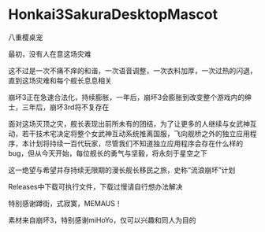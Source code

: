 # Honkai3SakuraDesktopMascot
八重樱桌宠

最初，没有人在意这场灾难

这不过是一次不痛不痒的和谐，一次语音调整，一次衣料加厚，一次过热的闪退，直到这场灾难和每个舰长息息相关

崩坏3正在急速合法化，持续膨胀，一年后，崩坏3会膨胀到改变整个游戏内的绅士，三年后，崩坏3rd将不复存在

面对这场灭顶之灾，舰长表现出前所未有的团结，为了让更多的人继续与女武神互动，若干技术宅决定将整个女武神互动系统推离国服，飞向舰桥之外的独立应用程序，本计划将持续一百代玩家，尽管我们不知道独立应用程序会存在什么样的bug，但从今天开始，每位舰长的勇气与坚毅，将永刻于星空之下

这一绝望与希望并存持续无限期的漫长舰长移民之旅，史称“流浪崩坏”计划

Releases中下载可执行文件，下载过慢请自行想办法解决

特别感谢蹲街，式寂寞，MEMAUS！

素材来自崩坏3，特别感谢miHoYo，仅可以兴趣和同人为目的
